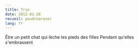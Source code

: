 ```yaml
---
title: Trio
date: 2012-01-26
recueil: poudrearever
lang: fr
---
```


Être un petit chat qui lèche les pieds des filles
Pendant qu'elles s'embrassent
